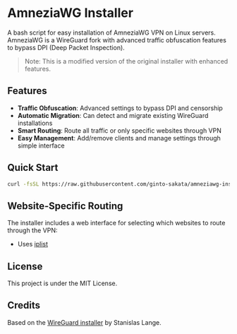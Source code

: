 # AmneziaWG Installer

A bash script for easy installation of AmneziaWG VPN on Linux servers. AmneziaWG is a WireGuard fork with advanced traffic obfuscation features to bypass DPI (Deep Packet Inspection).

> Note: This is a modified version of the original installer with enhanced features.

## Features

- **Traffic Obfuscation**: Advanced settings to bypass DPI and censorship
- **Automatic Migration**: Can detect and migrate existing WireGuard installations
- **Smart Routing**: Route all traffic or only specific websites through VPN
- **Easy Management**: Add/remove clients and manage settings through simple interface


## Quick Start

```bash
curl -fsSL https://raw.githubusercontent.com/ginto-sakata/amneziawg-install/refs/heads/master/amneziawg-install.sh -o amneziawg-install.sh && chmod +x amneziawg-install.sh && ./amneziawg-install.sh
```

## Website-Specific Routing

The installer includes a web interface for selecting which websites to route through the VPN:

- Uses [iplist](https://github.com/rekryt/iplist)

## License

This project is under the MIT License.

## Credits

Based on the [WireGuard installer](https://github.com/angristan/wireguard-install) by Stanislas Lange.

